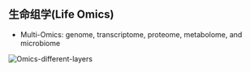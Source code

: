 ## 生命组学(Life Omics) 

* Multi-Omics: genome, transcriptome, proteome, metabolome, and microbiome

![Omics-different-layers](https://raw.githubusercontent.com/adong77/bigbook/master/imageBed/Omics_differentLayers.gif)
